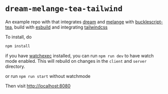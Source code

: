 # `dream-melange-tea-tailwind`

An example repo with that integrates [dream](https://github.com/aantron/dream) and [melange](https://github.com/melange-re/melange) with [bucklescript-tea](https://github.com/OvermindDL1/bucklescript-tea),
build with [esbuild](https://esbuild.github.io) and integrating [tailwindcss](https://tailwindcss.com/)

To install, do

```bash
npm install
```

if you have [watchexec](https://github.com/watchexec/watchexec) installed, you can run `npm run dev`
to have watch mode enabled. This will rebuild on changes in the `client` and `server` directory.

or run `npm run start` without watchmode

Then visit [http://localhost:8080](http://localhost:8080)


